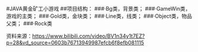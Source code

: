 #JAVA黄金矿工小游戏
##项目结构：
###·Bg类，背景类；
###·GameWin类，游戏的主类；
###·Gold类，金块类；
###·Line类，线类；
###·Object类，物品父类；
###·Rock类


资料来源：https://www.bilibili.com/video/BV1n34y1t7EZ?p=28&vd_source=0603b76713949987efcb6f8efb081115